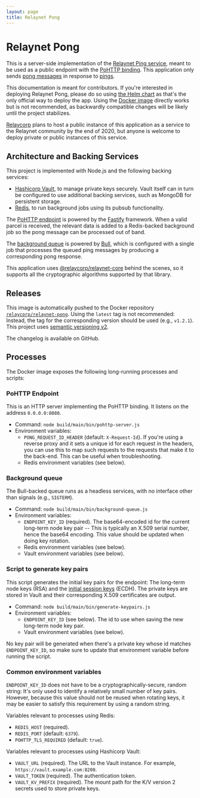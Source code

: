 ```yaml
---
layout: page
title: Relaynet Pong
---
```

# Relaynet Pong

This is a server-side implementation of the [Relaynet Ping service](https://specs.relaynet.link/RS-014), meant to be used as a public endpoint with the [PoHTTP binding](https://specs.relaynet.link/RS-007). This application only sends [pong messages](https://specs.relaynet.link/RS-014#pong) in response to [pings](https://specs.relaynet.link/RS-014#ping).

This documentation is meant for contributors. If you're interested in deploying Relaynet Pong, please do so using [the Helm chart](https://github.com/relaycorp/relaynet-pong-chart) as that's the only official way to deploy the app. Using the [Docker image](https://hub.docker.com/r/relaycorp/relaynet-pong) directly works but is not recommended, as backwardly compatible changes will be likely until the project stabilizes.

[Relaycorp](https://relaycorp.tech/) plans to host a public instance of this application as a service to the Relaynet community by the end of 2020, but anyone is welcome to deploy private or public instances of this service.

## Architecture and Backing Services

This project is implemented with Node.js and the following backing services:

- [Hashicorp Vault](https://www.vaultproject.io/), to manage private keys securely. Vault itself can in turn be configured to use additional backing services, such as MongoDB for persistent storage.
- [Redis](https://redis.io/), to run background jobs using its pubsub functionality.

The [PoHTTP endpoint](https://github.com/relaycorp/relaynet-pong/tree/master/src/app/pohttp_endpoint) is powered by the [Fastify](https://www.fastify.io/) framework. When a valid parcel is received, the relevant data is added to a Redis-backed background job so the pong message can be processed out of band.

The [background queue](https://github.com/relaycorp/relaynet-pong/tree/master/src/app/background_queue) is powered by [Bull](https://github.com/OptimalBits/bull), which is configured with a single job that processes the queued ping messages by producing a corresponding pong response.

This application uses [@relaycorp/relaynet-core](https://docs.relaycorp.tech/relaynet-core-js/) behind the scenes, so it supports all the cryptographic algorithms supported by that library.

## Releases

This image is automatically pushed to the Docker repository [`relaycorp/relaynet-pong`](https://hub.docker.com/r/relaycorp/relaynet-pong). Using the `latest` tag is not recommended: Instead, the tag for the corresponding version should be used (e.g., `v1.2.1`). This project uses [semantic versioning v2](https://semver.org/).

The changelog is available on GitHub.

## Processes

The Docker image exposes the following long-running processes and scripts:

### PoHTTP Endpoint

This is an HTTP server implementing the PoHTTP binding. It listens on the address `0.0.0.0:8080`.

- Command: `node build/main/bin/pohttp-server.js`
- Environment variables:
  - `PONG_REQUEST_ID_HEADER` (default: `X-Request-Id`). If you're using a reverse proxy and it sets a unique id for each request in the headers, you can use this to map such requests to the requests that make it to the back-end. This can be useful when troubleshooting.
  - Redis environment variables (see below).

### Background queue

The Bull-backed queue runs as a headless services, with no interface other than signals (e.g., `SIGTERM`).

- Command: `node build/main/bin/background-queue.js`
- Environment variables:
  - `ENDPOINT_KEY_ID` (required). The base64-encoded id for the current long-term node key pair -- This is typically an X.509 serial number, hence the base64 encoding. This value should be updated when doing key rotation.
  - Redis environment variables (see below).
  - Vault environment variables (see below).

### Script to generate key pairs

This script generates the initial key pairs for the endpoint: The long-term node keys (RSA) and the [initial session keys](https://specs.relaynet.link/RS-003) (ECDH). The private keys are stored in Vault and their corresponding X.509 certificates are output.

- Command: `node build/main/bin/generate-keypairs.js`
- Environment variables:
  - `ENDPOINT_KEY_ID` (see below). The id to use when saving the new long-term node key pair.
  - Vault environment variables (see below).

No key pair will be generated when there's a private key whose id matches `ENDPOINT_KEY_ID`, so make sure to update that environment variable before running the script.

### Common environment variables

`ENDPOINT_KEY_ID` does not have to be a cryptographically-secure, random string: It's only used to identify a relatively small number of key pairs. However, because this value should not be reused when rotating keys, it may be easier to satisfy this requirement by using a random string.

Variables relevant to processes using Redis:

- `REDIS_HOST` (required).
- `REDIS_PORT` (default: `6379`).
- `POHTTP_TLS_REQUIRED` (default: `true`).

Variables relevant to processes using Hashicorp Vault:

- `VAULT_URL` (required). The URL to the Vault instance. For example, `https://vault.example.com:8200`.
- `VAULT_TOKEN` (required). The authentication token.
- `VAULT_KV_PREFIX` (required). The mount path for the K/V version 2 secrets used to store private keys.
